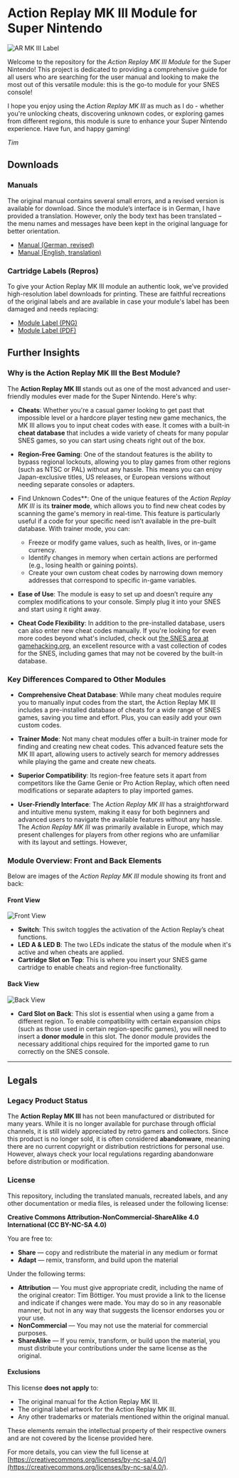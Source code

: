 # Action Replay MK III Module for Super Nintendo

![AR MK III Label](./assets/action_replay_mk_iii_label.png)

Welcome to the repository for the *Action Replay MK III Module* for the Super Nintendo! This project is dedicated to providing a comprehensive guide for all users who are searching for the user manual and looking to make the most out of this versatile module: this is the go-to module for your SNES console!

I hope you enjoy using the *Action Replay MK III* as much as I do - whether you're unlocking cheats, discovering unknown codes, or exploring games from different regions, this module is sure to enhance your Super Nintendo experience. Have fun, and happy gaming!

*Tim*

## Downloads

### Manuals

The original manual contains several small errors, and a revised version is available for download. Since the module’s interface is in German, I have provided a translation. However, only the body text has been translated – the menu names and messages have been kept in the original language for better orientation.

- [Manual (German, revised)](manual_de.md)
- [Manual (English, translation)](manual_en.md)

### Cartridge Labels (Repros)

To give your Action Replay MK III module an authentic look, we’ve provided high-resolution label downloads for printing. These are faithful recreations of the original labels and are available in case your module's label has been damaged and needs replacing:

- [Module Label (PNG)](./assets/action_replay_mk_iii_label.png)
- [Module Label (PDF)](./assets/action_replay_mk_iii_label.pdf)

## Further Insights

### Why is the Action Replay MK III the Best Module?

The **Action Replay MK III** stands out as one of the most advanced and user-friendly modules ever made for the Super Nintendo. Here's why:

- **Cheats**: Whether you're a casual gamer looking to get past that impossible level or a hardcore player testing new game mechanics, the MK III allows you to input cheat codes with ease. It comes with a built-in **cheat database** that includes a wide variety of cheats for many popular SNES games, so you can start using cheats right out of the box.

- **Region-Free Gaming**: One of the standout features is the ability to bypass regional lockouts, allowing you to play games from other regions (such as NTSC or PAL) without any hassle. This means you can enjoy Japan-exclusive titles, US releases, or European versions without needing separate consoles or adapters.

- Find Unknown Codes**: One of the unique features of the *Action Replay MK III* is its **trainer mode**, which allows you to find new cheat codes by scanning the game's memory in real-time. This feature is particularly useful if a code for your specific need isn’t available in the pre-built database. With trainer mode, you can:
  - Freeze or modify game values, such as health, lives, or in-game currency.
  - Identify changes in memory when certain actions are performed (e.g., losing health or gaining points).
  - Create your own custom cheat codes by narrowing down memory addresses that correspond to specific in-game variables.

- **Ease of Use**: The module is easy to set up and doesn’t require any complex modifications to your console. Simply plug it into your SNES and start using it right away.

- **Cheat Code Flexibility**: In addition to the pre-installed database, users can also enter new cheat codes manually. If you're looking for even more codes beyond what's included, check out [the SNES area at gamehacking.org](https://gamehacking.org/system/snes/), an excellent resource with a vast collection of codes for the SNES, including games that may not be covered by the built-in database.

### Key Differences Compared to Other Modules

- **Comprehensive Cheat Database**: While many cheat modules require you to manually input codes from the start, the Action Replay MK III includes a pre-installed database of cheats for a wide range of SNES games, saving you time and effort. Plus, you can easily add your own custom codes.

- **Trainer Mode**: Not many cheat modules offer a built-in trainer mode for finding and creating new cheat codes. This advanced feature sets the MK III apart, allowing users to actively search for memory addresses while playing the game and create new cheats.

- **Superior Compatibility**: Its region-free feature sets it apart from competitors like the Game Genie or Pro Action Replay, which often need modifications or separate adapters to play imported games.

- **User-Friendly Interface**: The *Action Replay MK III* has a straightforward and intuitive menu system, making it easy for both beginners and advanced users to navigate the available features without any hassle. The *Action Replay MK III* was primarily available in Europe, which may present challenges for players from other regions who are unfamiliar with its layout and settings. However,

### Module Overview: Front and Back Elements

Below are images of the *Action Replay MK III* module showing its front and back:

#### Front View

![Front View](./assets/front.png)

- **Switch**: This switch toggles the activation of the Action Replay’s cheat functions.
- **LED A & LED B**: The two LEDs indicate the status of the module when it's active and when cheats are applied.
- **Cartridge Slot on Top**: This is where you insert your SNES game cartridge to enable cheats and region-free functionality.

#### Back View

![Back View](./assets/back.png)

- **Card Slot on Back**: This slot is essential when using a game from a different region. To enable compatibility with certain expansion chips (such as those used in certain region-specific games), you will need to insert a **donor module** in this slot. The donor module provides the necessary additional chips required for the imported game to run correctly on the SNES console. 

---

## Legals 

### Legacy Product Status

The **Action Replay MK III** has not been manufactured or distributed for many years. While it is no longer available for purchase through official channels, it is still widely appreciated by retro gamers and collectors. Since this product is no longer sold, it is often considered **abandonware**, meaning there are no current copyright or distribution restrictions for personal use. However, always check your local regulations regarding abandonware before distribution or modification.

### License

This repository, including the translated manuals, recreated labels, and any other documentation or media files, is released under the following license:

**Creative Commons Attribution-NonCommercial-ShareAlike 4.0 International (CC BY-NC-SA 4.0)**

You are free to:

- **Share** — copy and redistribute the material in any medium or format
- **Adapt** — remix, transform, and build upon the material

Under the following terms:

- **Attribution** — You must give appropriate credit, including the name of the original creator: Tim Böttiger. You must provide a link to the license and indicate if changes were made. You may do so in any reasonable manner, but not in any way that suggests the licensor endorses you or your use.
- **NonCommercial** — You may not use the material for commercial purposes.
- **ShareAlike** — If you remix, transform, or build upon the material, you must distribute your contributions under the same license as the original.

#### Exclusions

This license **does not apply** to:

- The original manual for the Action Replay MK III.
- The original label artwork for the Action Replay MK III.
- Any other trademarks or materials mentioned within the original manual.

These elements remain the intellectual property of their respective owners and are not covered by the license provided here.

For more details, you can view the full license at [https://creativecommons.org/licenses/by-nc-sa/4.0/](https://creativecommons.org/licenses/by-nc-sa/4.0/).

